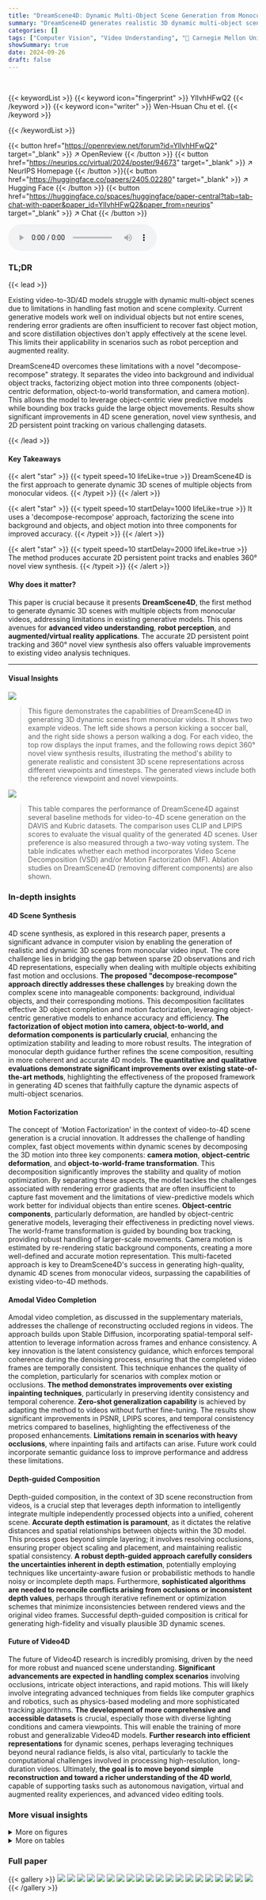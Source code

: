 ```yaml
---
title: "DreamScene4D: Dynamic Multi-Object Scene Generation from Monocular Videos"
summary: "DreamScene4D generates realistic 3D dynamic multi-object scenes from monocular videos via novel view synthesis, addressing limitations of existing methods with a novel decompose-recompose approach."
categories: []
tags: ["Computer Vision", "Video Understanding", "🏢 Carnegie Mellon University",]
showSummary: true
date: 2024-09-26
draft: false
---
```


<br>

{{< keywordList >}}
{{< keyword icon="fingerprint" >}} YlIvhHFwQ2 {{< /keyword >}}
{{< keyword icon="writer" >}} Wen-Hsuan Chu et el. {{< /keyword >}}
 
{{< /keywordList >}}

{{< button href="https://openreview.net/forum?id=YlIvhHFwQ2" target="_blank" >}}
↗ OpenReview
{{< /button >}}
{{< button href="https://neurips.cc/virtual/2024/poster/94673" target="_blank" >}}
↗ NeurIPS Homepage
{{< /button >}}{{< button href="https://huggingface.co/papers/2405.02280" target="_blank" >}}
↗ Hugging Face
{{< /button >}}
{{< button href="https://huggingface.co/spaces/huggingface/paper-central?tab=tab-chat-with-paper&paper_id=YlIvhHFwQ2&paper_from=neurips" target="_blank" >}}
↗ Chat
{{< /button >}}



<audio controls>
    <source src="https://ai-paper-reviewer.com/YlIvhHFwQ2/podcast.wav" type="audio/wav">
    Your browser does not support the audio element.
</audio>


### TL;DR


{{< lead >}}

Existing video-to-3D/4D models struggle with dynamic multi-object scenes due to limitations in handling fast motion and scene complexity.  Current generative models work well on individual objects but not entire scenes, rendering error gradients are often insufficient to recover fast object motion, and score distillation objectives don't apply effectively at the scene level.  This limits their applicability in scenarios such as robot perception and augmented reality.

DreamScene4D overcomes these limitations with a novel "decompose-recompose" strategy.  It separates the video into background and individual object tracks, factorizing object motion into three components (object-centric deformation, object-to-world transformation, and camera motion). This allows the model to leverage object-centric view predictive models while bounding box tracks guide the large object movements.  Results show significant improvements in 4D scene generation, novel view synthesis, and 2D persistent point tracking on various challenging datasets. 

{{< /lead >}}


#### Key Takeaways

{{< alert "star" >}}
{{< typeit speed=10 lifeLike=true >}} DreamScene4D is the first approach to generate dynamic 3D scenes of multiple objects from monocular videos. {{< /typeit >}}
{{< /alert >}}

{{< alert "star" >}}
{{< typeit speed=10 startDelay=1000 lifeLike=true >}} It uses a 'decompose-recompose' approach, factorizing the scene into background and objects, and object motion into three components for improved accuracy. {{< /typeit >}}
{{< /alert >}}

{{< alert "star" >}}
{{< typeit speed=10 startDelay=2000 lifeLike=true >}} The method produces accurate 2D persistent point tracks and enables 360° novel view synthesis. {{< /typeit >}}
{{< /alert >}}

#### Why does it matter?
This paper is crucial because it presents **DreamScene4D**, the first method to generate dynamic 3D scenes with multiple objects from monocular videos, addressing limitations in existing generative models.  This opens avenues for **advanced video understanding**, **robot perception**, and **augmented/virtual reality applications**.  The accurate 2D persistent point tracking and 360° novel view synthesis also offers valuable improvements to existing video analysis techniques. 

------
#### Visual Insights



![](https://ai-paper-reviewer.com/YlIvhHFwQ2/figures_1_1.jpg)

> This figure demonstrates the capabilities of DreamScene4D in generating 3D dynamic scenes from monocular videos. It shows two example videos. The left side shows a person kicking a soccer ball, and the right side shows a person walking a dog. For each video, the top row displays the input frames, and the following rows depict 360° novel view synthesis results, illustrating the method's ability to generate realistic and consistent 3D scene representations across different viewpoints and timesteps. The generated views include both the reference viewpoint and novel viewpoints.





![](https://ai-paper-reviewer.com/YlIvhHFwQ2/tables_7_1.jpg)

> This table compares the performance of DreamScene4D against several baseline methods for video-to-4D scene generation on the DAVIS and Kubric datasets.  The comparison uses CLIP and LPIPS scores to evaluate the visual quality of the generated 4D scenes. User preference is also measured through a two-way voting system.  The table indicates whether each method incorporates Video Scene Decomposition (VSD) and/or Motion Factorization (MF).  Ablation studies on DreamScene4D (removing different components) are also shown.





### In-depth insights


#### 4D Scene Synthesis
4D scene synthesis, as explored in this research paper, presents a significant advance in computer vision by enabling the generation of realistic and dynamic 3D scenes from monocular video input.  The core challenge lies in bridging the gap between sparse 2D observations and rich 4D representations, especially when dealing with multiple objects exhibiting fast motion and occlusions. **The proposed "decompose-recompose" approach directly addresses these challenges** by breaking down the complex scene into manageable components: background, individual objects, and their corresponding motions. This decomposition facilitates effective 3D object completion and motion factorization, leveraging object-centric generative models to enhance accuracy and efficiency. **The factorization of object motion into camera, object-to-world, and deformation components is particularly crucial**, enhancing the optimization stability and leading to more robust results.  The integration of monocular depth guidance further refines the scene composition, resulting in more coherent and accurate 4D models.  **The quantitative and qualitative evaluations demonstrate significant improvements over existing state-of-the-art methods**, highlighting the effectiveness of the proposed framework in generating 4D scenes that faithfully capture the dynamic aspects of multi-object scenarios.

#### Motion Factorization
The concept of 'Motion Factorization' in the context of video-to-4D scene generation is a crucial innovation.  It addresses the challenge of handling complex, fast object movements within dynamic scenes by decomposing the 3D motion into three key components: **camera motion**, **object-centric deformation**, and **object-to-world-frame transformation**. This decomposition significantly improves the stability and quality of motion optimization.  By separating these aspects, the model tackles the challenges associated with rendering error gradients that are often insufficient to capture fast movement and the limitations of view-predictive models which work better for individual objects than entire scenes.  **Object-centric components**, particularly deformation, are handled by object-centric generative models, leveraging their effectiveness in predicting novel views.  The world-frame transformation is guided by bounding box tracking, providing robust handling of larger-scale movements.  Camera motion is estimated by re-rendering static background components, creating a more well-defined and accurate motion representation. This multi-faceted approach is key to DreamScene4D's success in generating high-quality, dynamic 4D scenes from monocular videos, surpassing the capabilities of existing video-to-4D methods.

#### Amodal Video Completion
Amodal video completion, as discussed in the supplementary materials, addresses the challenge of reconstructing occluded regions in videos.  The approach builds upon Stable Diffusion, incorporating spatial-temporal self-attention to leverage information across frames and enhance consistency. A key innovation is the latent consistency guidance, which enforces temporal coherence during the denoising process, ensuring that the completed video frames are temporally consistent.  This technique enhances the quality of the completion, particularly for scenarios with complex motion or occlusions. **The method demonstrates improvements over existing inpainting techniques**, particularly in preserving identity consistency and temporal coherence.  **Zero-shot generalization capability** is achieved by adapting the method to videos without further fine-tuning. The results show significant improvements in PSNR, LPIPS scores, and temporal consistency metrics compared to baselines, highlighting the effectiveness of the proposed enhancements.  **Limitations remain in scenarios with heavy occlusions**, where inpainting fails and artifacts can arise. Future work could incorporate semantic guidance loss to improve performance and address these limitations.

#### Depth-guided Composition
Depth-guided composition, in the context of 3D scene reconstruction from videos, is a crucial step that leverages depth information to intelligently integrate multiple independently processed objects into a unified, coherent scene.  **Accurate depth estimation is paramount**, as it dictates the relative distances and spatial relationships between objects within the 3D model.  This process goes beyond simple layering; it involves resolving occlusions, ensuring proper object scaling and placement, and maintaining realistic spatial consistency.  **A robust depth-guided approach carefully considers the uncertainties inherent in depth estimation**, potentially employing techniques like uncertainty-aware fusion or probabilistic methods to handle noisy or incomplete depth maps.  Furthermore, **sophisticated algorithms are needed to reconcile conflicts arising from occlusions or inconsistent depth values**, perhaps through iterative refinement or optimization schemes that minimize inconsistencies between rendered views and the original video frames.  Successful depth-guided composition is critical for generating high-fidelity and visually plausible 3D dynamic scenes.

#### Future of Video4D
The future of Video4D research is incredibly promising, driven by the need for more robust and nuanced scene understanding.  **Significant advancements are expected in handling complex scenarios** involving occlusions, intricate object interactions, and rapid motions.  This will likely involve integrating advanced techniques from fields like computer graphics and robotics, such as physics-based modeling and more sophisticated tracking algorithms. **The development of more comprehensive and accessible datasets** is crucial, especially those with diverse lighting conditions and camera viewpoints. This will enable the training of more robust and generalizable Video4D models.  **Further research into efficient representations** for dynamic scenes, perhaps leveraging techniques beyond neural radiance fields, is also vital, particularly to tackle the computational challenges involved in processing high-resolution, long-duration videos.  Ultimately, **the goal is to move beyond simple reconstruction and toward a richer understanding of the 4D world**, capable of supporting tasks such as autonomous navigation, virtual and augmented reality experiences, and advanced video editing tools.


### More visual insights

<details>
<summary>More on figures
</summary>


![](https://ai-paper-reviewer.com/YlIvhHFwQ2/figures_3_1.jpg)

> This figure shows a high-level overview of the DreamScene4D method. It's broken down into three stages: (a) Video Scene Decomposition and Obj-Centric 3D Lifting, (b) 3D Motion Factorization, and (c) 4D Scene Composition. In the first stage, the input video frames are decomposed into individual objects and the background. These components are then amodally completed and lifted into 3D Gaussian representations. The second stage involves factorizing object motion into camera motion, object-centric deformations, and object-to-world frame transformations. These motion components are optimized independently. Finally, the third stage involves recomposing these optimized 4D Gaussians into a unified coordinate frame using monocular depth information, yielding a complete 4D scene representation.


![](https://ai-paper-reviewer.com/YlIvhHFwQ2/figures_4_1.jpg)

> This figure illustrates the three components into which DreamScene4D factorizes 3D motion for improved stability and quality in motion optimization.  These components are: object-centric deformation (changes in object shape and form), camera motion (movement of the camera itself), and object-centric to world frame transformation (changes in object position and orientation within the scene).  The process starts with 3D Gaussians representing the object, which are then optimized using a combination of rendering losses and score distillation sampling (SDS) along with constraints such as flow rendering loss, scale regularization, and rigidity.  These optimized components are then combined to reconstruct the original object motion from the video.


![](https://ai-paper-reviewer.com/YlIvhHFwQ2/figures_6_1.jpg)

> This figure compares the video-to-4D generation results of DreamScene4D against several baselines (Consistent4D and DreamGaussian4D).  It shows that DreamScene4D produces more realistic and consistent 4D scene generation results, especially for videos with fast-moving objects. The other methods show artifacts like distortions, blurring, and broken objects.


![](https://ai-paper-reviewer.com/YlIvhHFwQ2/figures_8_1.jpg)

> This figure visualizes the grouping of Gaussians from different viewpoints (bird's eye view, frontal view, and side view) at different time steps (T=0, T=t1, T=t2, T=t3). The spatial relationships between objects are maintained after the composition process, demonstrating the effectiveness of the proposed method in preserving the scene structure.


![](https://ai-paper-reviewer.com/YlIvhHFwQ2/figures_9_1.jpg)

> This figure compares the 2D projected motion of Gaussians generated by DreamScene4D against two state-of-the-art methods, PIPS++ and CoTracker, on a video of a person skateboarding.  DreamScene4D demonstrates accurate alignment with the actual motion, while PIPS++ and CoTracker exhibit inaccuracies, such as points 'getting stuck' or being misaligned.


![](https://ai-paper-reviewer.com/YlIvhHFwQ2/figures_14_1.jpg)

> This figure shows the graphical user interface (GUI) used in a user study conducted on Amazon Mechanical Turk (AMT).  The AMT workers were presented with three video clips for comparison: the original video and two novel view videos (orbit videos A and B) generated from different viewpoints.  They were then asked to choose which of the orbit views best represents the original video, or to indicate if they viewed the orbit views as equally good representations.  This figure is an example of the screen presented to the AMT workers, illustrating the simple user interface and the choices they were presented with.


![](https://ai-paper-reviewer.com/YlIvhHFwQ2/figures_15_1.jpg)

> This figure shows the visualization of Gaussian motion trajectories. The top row displays the reference view of the video, showing the motion of the object. The bottom two rows depict novel views, generated by the model. The consistency of the trajectories across different viewpoints highlights the model's ability to produce accurate motion without explicit supervision.


![](https://ai-paper-reviewer.com/YlIvhHFwQ2/figures_16_1.jpg)

> This figure compares the performance of different video inpainting methods.  The left column shows the results of inpainting a video of a lizard, while the right column shows the results of inpainting a video of parrots.  Each row represents a different method: SD-Inpaint (a baseline method), Ours (without spatiotemporal self-attention), Ours (without consistency guidance), and Ours (our full method).  The figure demonstrates that incorporating spatiotemporal self-attention and consistency guidance significantly improves the quality of the inpainted videos, resulting in more coherent and realistic results.


![](https://ai-paper-reviewer.com/YlIvhHFwQ2/figures_17_1.jpg)

> This figure compares the 4D scene generation results of DreamScene4D with two state-of-the-art baselines (Consistent4D and DreamGaussian4D) across multiple challenging videos with fast object motion.  The comparison highlights DreamScene4D's ability to generate consistent and realistic 4D scene representations, in contrast to the baselines, which show artifacts like distorted 3D geometry, blurring, and broken objects.  DreamScene4D's superior performance stems from its novel motion factorization and video scene decomposition strategies.


![](https://ai-paper-reviewer.com/YlIvhHFwQ2/figures_17_2.jpg)

> This figure shows the effect of a small amount of joint fine-tuning steps on mitigating the parallax effect and aligning the rendered 3D Gaussians to the input video frames.  The top row shows the result without this fine-tuning, while the bottom row demonstrates how the process improves the alignment, resulting in a more realistic rendering.


</details>




<details>
<summary>More on tables
</summary>


![](https://ai-paper-reviewer.com/YlIvhHFwQ2/tables_8_1.jpg)
> This table presents a comparison of the End Point Error (EPE) for different methods on the DAVIS and Kubric datasets.  The EPE measures the accuracy of 3D motion estimation. It compares DreamScene4D to baselines (DreamGaussian4D, with and without video scene decomposition) and methods specifically trained on point tracking (PIPS++, CoTracker).  The table highlights the improvements achieved by DreamScene4D's motion factorization and video scene decomposition, particularly in reducing the EPE for both visible and occluded points.

![](https://ai-paper-reviewer.com/YlIvhHFwQ2/tables_9_1.jpg)
> This table presents the Peak Signal-to-Noise Ratio (PSNR) and Learned Perceptual Image Patch Similarity (LPIPS) scores for 4D scene generation on multi-object DAVIS videos using various depth estimation methods.  The methods compared include the original Depth-Anything v1, Depth-Anything v1 with added noise (10% and 25%), MiDAS v3.1, and Depth-Anything v2.  The results demonstrate the robustness of the DreamScene4D approach to variations in depth estimation accuracy.

![](https://ai-paper-reviewer.com/YlIvhHFwQ2/tables_14_1.jpg)
> This table compares the performance of DreamScene4D against several baselines on two video datasets: DAVIS and Kubric.  The comparison uses CLIP and LPIPS scores to evaluate the quality of 4D scene generation, and includes a user preference study to gauge the relative appeal of each method's output.  The table also indicates whether each method uses Video Scene Decomposition (VSD) or Motion Factorization (MF).

![](https://ai-paper-reviewer.com/YlIvhHFwQ2/tables_16_1.jpg)
> This table presents a comparison of video amodal completion methods.  It shows the Peak Signal-to-Noise Ratio (PSNR), Learned Perceptual Image Patch Similarity (LPIPS), and Temporal Consistency (TC) scores for different approaches.  The methods compared include Repaint [29], SD-Inpaint [45], and the authors' method, DreamScene4D.  Ablation studies removing the spatiotemporal self-attention (STSA) and consistency guidance components from DreamScene4D are also included to assess their individual impact on the results.

</details>




### Full paper

{{< gallery >}}
<img src="https://ai-paper-reviewer.com/YlIvhHFwQ2/1.png" class="grid-w50 md:grid-w33 xl:grid-w25" />
<img src="https://ai-paper-reviewer.com/YlIvhHFwQ2/2.png" class="grid-w50 md:grid-w33 xl:grid-w25" />
<img src="https://ai-paper-reviewer.com/YlIvhHFwQ2/3.png" class="grid-w50 md:grid-w33 xl:grid-w25" />
<img src="https://ai-paper-reviewer.com/YlIvhHFwQ2/4.png" class="grid-w50 md:grid-w33 xl:grid-w25" />
<img src="https://ai-paper-reviewer.com/YlIvhHFwQ2/5.png" class="grid-w50 md:grid-w33 xl:grid-w25" />
<img src="https://ai-paper-reviewer.com/YlIvhHFwQ2/6.png" class="grid-w50 md:grid-w33 xl:grid-w25" />
<img src="https://ai-paper-reviewer.com/YlIvhHFwQ2/7.png" class="grid-w50 md:grid-w33 xl:grid-w25" />
<img src="https://ai-paper-reviewer.com/YlIvhHFwQ2/8.png" class="grid-w50 md:grid-w33 xl:grid-w25" />
<img src="https://ai-paper-reviewer.com/YlIvhHFwQ2/9.png" class="grid-w50 md:grid-w33 xl:grid-w25" />
<img src="https://ai-paper-reviewer.com/YlIvhHFwQ2/10.png" class="grid-w50 md:grid-w33 xl:grid-w25" />
<img src="https://ai-paper-reviewer.com/YlIvhHFwQ2/11.png" class="grid-w50 md:grid-w33 xl:grid-w25" />
<img src="https://ai-paper-reviewer.com/YlIvhHFwQ2/12.png" class="grid-w50 md:grid-w33 xl:grid-w25" />
<img src="https://ai-paper-reviewer.com/YlIvhHFwQ2/13.png" class="grid-w50 md:grid-w33 xl:grid-w25" />
<img src="https://ai-paper-reviewer.com/YlIvhHFwQ2/14.png" class="grid-w50 md:grid-w33 xl:grid-w25" />
<img src="https://ai-paper-reviewer.com/YlIvhHFwQ2/15.png" class="grid-w50 md:grid-w33 xl:grid-w25" />
<img src="https://ai-paper-reviewer.com/YlIvhHFwQ2/16.png" class="grid-w50 md:grid-w33 xl:grid-w25" />
<img src="https://ai-paper-reviewer.com/YlIvhHFwQ2/17.png" class="grid-w50 md:grid-w33 xl:grid-w25" />
<img src="https://ai-paper-reviewer.com/YlIvhHFwQ2/18.png" class="grid-w50 md:grid-w33 xl:grid-w25" />
<img src="https://ai-paper-reviewer.com/YlIvhHFwQ2/19.png" class="grid-w50 md:grid-w33 xl:grid-w25" />
<img src="https://ai-paper-reviewer.com/YlIvhHFwQ2/20.png" class="grid-w50 md:grid-w33 xl:grid-w25" />
{{< /gallery >}}